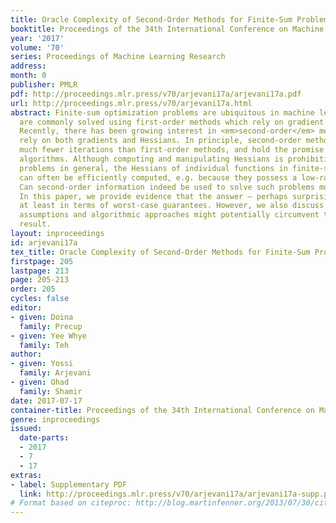 ```yaml
---
title: Oracle Complexity of Second-Order Methods for Finite-Sum Problems
booktitle: Proceedings of the 34th International Conference on Machine Learning
year: '2017'
volume: '70'
series: Proceedings of Machine Learning Research
address: 
month: 0
publisher: PMLR
pdf: http://proceedings.mlr.press/v70/arjevani17a/arjevani17a.pdf
url: http://proceedings.mlr.press/v70/arjevani17a.html
abstract: Finite-sum optimization problems are ubiquitous in machine learning, and
  are commonly solved using first-order methods which rely on gradient computations.
  Recently, there has been growing interest in <em>second-order</em> methods, which
  rely on both gradients and Hessians. In principle, second-order methods can require
  much fewer iterations than first-order methods, and hold the promise for more efficient
  algorithms. Although computing and manipulating Hessians is prohibitive for high-dimensional
  problems in general, the Hessians of individual functions in finite-sum problems
  can often be efficiently computed, e.g. because they possess a low-rank structure.
  Can second-order information indeed be used to solve such problems more efficiently?
  In this paper, we provide evidence that the answer – perhaps surprisingly – is negative,
  at least in terms of worst-case guarantees. However, we also discuss what additional
  assumptions and algorithmic approaches might potentially circumvent this negative
  result.
layout: inproceedings
id: arjevani17a
tex_title: Oracle Complexity of Second-Order Methods for Finite-Sum Problems
firstpage: 205
lastpage: 213
page: 205-213
order: 205
cycles: false
editor:
- given: Doina
  family: Precup
- given: Yee Whye
  family: Teh
author:
- given: Yossi
  family: Arjevani
- given: Ohad
  family: Shamir
date: 2017-07-17
container-title: Proceedings of the 34th International Conference on Machine Learning
genre: inproceedings
issued:
  date-parts:
  - 2017
  - 7
  - 17
extras:
- label: Supplementary PDF
  link: http://proceedings.mlr.press/v70/arjevani17a/arjevani17a-supp.pdf
# Format based on citeproc: http://blog.martinfenner.org/2013/07/30/citeproc-yaml-for-bibliographies/
---
```

